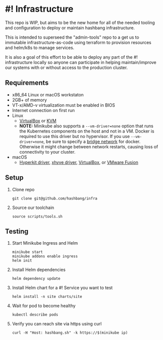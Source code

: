# #! Infrastructure

This repo is WIP, but aims to be the new home for all of the needed tooling
and configuration to deploy or maintain hashbang infrastructure.

This is intended to superseed the "admin-tools" repo to a get us to immutable
infrastructure-as-code using terraform to provision resources and helm/k8s to
manage services.

It is also a goal of this effort to be able to deploy any part of the #!
infrastructure locally so anyone can participate in helping maintain/improve
our systems with or without access to the production cluster.

## Requirements

  * x86_64 Linux or macOS workstaton
  * 2GB+ of memory
  * VT-x/AMD-v virtualization must be enabled in BIOS
  * Internet connection on first run
  * Linux
    * [VirtualBox](https://www.virtualbox.org/wiki/Downloads) or [KVM](https://github.com/kubernetes/minikube/blob/master/docs/drivers.md#kvm-driver)
    * **NOTE:** Minikube also supports a `--vm-driver=none` option that runs the Kubernetes components on the host and not in a VM. Docker is required to use this driver but no hypervisor. If you use `--vm-driver=none`, be sure to specify a [bridge network](https://docs.docker.com/network/bridge/#configure-the-default-bridge-network) for docker. Otherwise it might change between network restarts, causing loss of connectivity to your cluster.
  * macOS
    * [Hyperkit driver](https://github.com/kubernetes/minikube/blob/master/docs/drivers.md#hyperkit-driver), [xhyve driver](https://github.com/kubernetes/minikube/blob/master/docs/drivers.md#xhyve-driver), [VirtualBox](https://www.virtualbox.org/wiki/Downloads), or [VMware Fusion](https://www.vmware.com/products/fusion)

## Setup

1. Clone repo

    ```
    git clone git@github.com/hashbang/infra
    ```

2. Source our toolchain

    ```
    source scripts/tools.sh
    ```

## Testing ##

1. Start Minikube Ingress and Helm

    ```
    minikube start
    minikube addons enable ingress
    helm init
    ```

2. Install Helm dependencies

    ```
    helm dependency update
    ```

3. Install Helm chart for a #! Service you want to test

    ```
    helm install -n site charts/site
    ```

4. Wait for pod to become healthy

    ```
    kubectl describe pods
    ```

5. Verify you can reach site via https using curl

    ```
    curl -H "Host: hashbang.sh" -k https://$(minikube ip)
    ```
